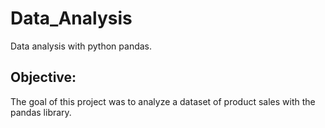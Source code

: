 # Data_Analysis

 Data analysis with python pandas.

## Objective:

The goal of this project was to analyze a dataset of product sales with the pandas library.
